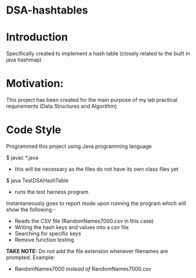 # DSA-hashtables

# Introduction
Specifically created to implement a hash table (closely related to the built in java hashmap)

# Motivation:
This project has been created for the main purpose of my lab practical requirements (Data Structures and Algorithm)

# Code Style
Programmed this project using Java programming language

$ javac *.java  
* this will be necessary as the files do not have its own class files yet  

$ java TestDSAHashTable  
* runs the test harness program  

Instantaneously goes to report mode upon running the program which will show the following:-  
- Reads the CSV file (RandomNames7000.csv in this case)
- Writing the hash keys and values into a csv file 
- Searching for specific keys
- Remove function testing

__TAKE NOTE:__ Do not add the file extension whenever filenames are prompted. Example:  
* RandomNames7000 _instead of_ RandomNames7000.csv
